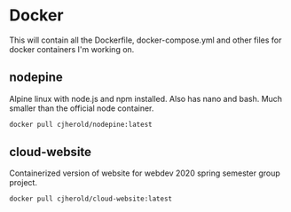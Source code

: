 # Docker
This will contain all the Dockerfile, docker-compose.yml and other files for docker containers I'm working on.

## nodepine
Alpine linux with node.js and npm installed. Also has nano and bash. Much smaller than the official node container.
```bash
docker pull cjherold/nodepine:latest
```

## cloud-website
Containerized version of website for webdev 2020 spring semester group project.
```bash
docker pull cjherold/cloud-website:latest
```


